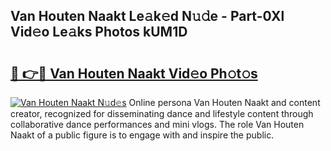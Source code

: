 ## Van Houten Naakt Le𝚊k𝚎d N𝚞𝚍e - Part-0Xl Vid𝚎o Le𝚊ks Photos kUM1D

# <h2><a href="http://fbaxw7j.evod.top/?m=Van+Houten+Naakt">🔗 👉🔴 Van Houten Naakt Vid𝚎o Ph𝚘t𝚘s</a></h2>

[![Van Houten Naakt N𝚞d𝚎s](https://i.imgur.com/8V9OHl7.gif)](http://fbaxw7j.evod.top/?m=Van+Houten+Naakt)
Online persona Van Houten Naakt and content creator, recognized for disseminating dance and lifestyle content through collaborative dance performances and mini vlogs. The role Van Houten Naakt of a public figure is to engage with and inspire the public. 
